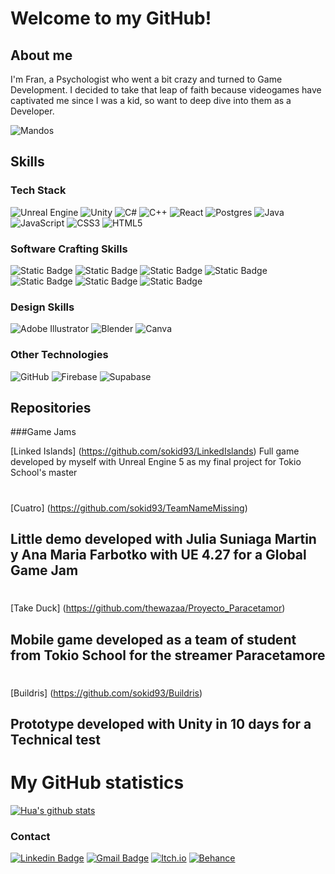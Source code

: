 # Welcome to my GitHub!

## About me

I'm Fran, a Psychologist who went a bit crazy and turned to Game Development. I decided to take that leap of faith because videogames have captivated me since I was a kid, so want to deep dive into them as a Developer.

![Mandos](https://user-images.githubusercontent.com/75070773/221901180-a3e32167-e58a-4229-bca5-9dd4e24f3d4b.jpg)

##

## Skills

### Tech Stack

![Unreal Engine](https://img.shields.io/badge/unrealengine-%23313131.svg?style=for-the-badge&logo=unrealengine&logoColor=white) ![Unity](https://img.shields.io/badge/unity-%23000000.svg?style=for-the-badge&logo=unity&logoColor=white) ![C#](https://img.shields.io/badge/c%23-%23239120.svg?style=for-the-badge&logo=csharp&logoColor=white) ![C++](https://img.shields.io/badge/c++-%2300599C.svg?style=for-the-badge&logo=c%2B%2B&logoColor=white) ![React](https://img.shields.io/badge/react-%2320232a.svg?style=for-the-badge&logo=react&logoColor=%2361DAFB) ![Postgres](https://img.shields.io/badge/postgres-%23316192.svg?style=for-the-badge&logo=postgresql&logoColor=white) ![Java](https://img.shields.io/badge/java-%23ED8B00.svg?style=for-the-badge&logo=openjdk&logoColor=white) ![JavaScript](https://img.shields.io/badge/javascript-%23323330.svg?style=for-the-badge&logo=javascript&logoColor=%23F7DF1E) ![CSS3](https://img.shields.io/badge/css3-%231572B6.svg?style=for-the-badge&logo=css3&logoColor=white) ![HTML5](https://img.shields.io/badge/html5-%23E34F26.svg?style=for-the-badge&logo=html5&logoColor=white)

### Software Crafting Skills

![Static Badge](https://img.shields.io/badge/TDD-red?style=for-the-badge) ![Static Badge](https://img.shields.io/badge/Refactoring-darkcyan?style=for-the-badge) ![Static Badge](https://img.shields.io/badge/Pair%2FMob_Programming-yellow?style=for-the-badge) ![Static Badge](https://img.shields.io/badge/Test_Automation-green?style=for-the-badge) ![Static Badge](https://img.shields.io/badge/XP-orange?style=for-the-badge) ![Static Badge](https://img.shields.io/badge/SOLID-blue?style=for-the-badge) ![Static Badge](https://img.shields.io/badge/Software_Arquitecture-purple?style=for-the-badge)

### Design Skills

![Adobe Illustrator](https://img.shields.io/badge/adobe%20illustrator-%23FF9A00.svg?style=for-the-badge&logo=adobe%20illustrator&logoColor=white) ![Blender](https://img.shields.io/badge/blender-%23F5792A.svg?style=for-the-badge&logo=blender&logoColor=white) ![Canva](https://img.shields.io/badge/Canva-%2300C4CC.svg?style=for-the-badge&logo=Canva&logoColor=white) 

### Other Technologies

![GitHub](https://img.shields.io/badge/github-%23121011.svg?style=for-the-badge&logo=github&logoColor=white) ![Firebase](https://img.shields.io/badge/firebase-a08021?style=for-the-badge&logo=firebase&logoColor=ffcd34) ![Supabase](https://img.shields.io/badge/Supabase-3ECF8E?style=for-the-badge&logo=supabase&logoColor=white)

## Repositories

###Game Jams

[Linked Islands] (https://github.com/sokid93/LinkedIslands) 
Full game developed by myself with Unreal Engine 5 as my final project for Tokio School's master
#

[Cuatro] (https://github.com/sokid93/TeamNameMissing)
## Little demo developed with Julia Suniaga Martin y Ana Maria Farbotko with UE 4.27 for a Global Game Jam
#

[Take Duck] (https://github.com/thewazaa/Proyecto_Paracetamor)
## Mobile game developed as a team of student from Tokio School for the streamer Paracetamore
#

[Buildris] (https://github.com/sokid93/Buildris)
## Prototype developed with Unity in 10 days for a Technical test
#

# My GitHub statistics
[![Hua's github stats](http://github-readme-stats.vercel.app/api?username=sokid93&show_icons=true&theme=dark)](http://github.com/sokid93/github-readme-stats)


### Contact
[![Linkedin Badge](http://img.shields.io/badge/-Fran_Soriano_Ruiz-blue?style=flat-square&logo=Linkedin&logoColor=white&link=https://www.linkedin.com/in/fransorinoruizdeveloperunrealengine/)](https://www.linkedin.com/in/fransorinoruizdeveloperunrealengine/)
[![Gmail Badge](http://img.shields.io/badge/-franbarrabajakh@gmail.com-green?style=flat-square&logo=Gmail&logoColor=white&link=mailto:franbarrabajakh@gmail.com)](mailto:franbarrabajakh@gmail.com)
[![Itch.io](https://img.shields.io/badge/-sokid93-red?style=flat-square&logo=Itch.io&logoColor=white&link=https://sokid93.itch.io/)](https://sokid93.itch.io/)
[![Behance](https://img.shields.io/badge/Fran_Soriano_Ruiz-yellow?style=flat-square&logo=behance&logoColor=white)](https://www.behance.net/fransoriano)
